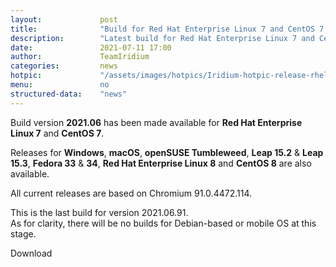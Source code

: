 ```yaml
---
layout: 			post
title:  			"Build for Red Hat Enterprise Linux 7 and CentOS 7 available"
description: 		"Latest build for Red Hat Enterprise Linux 7 and CentOS 7 has been made available as well as Windows, macOS, Fedora, openSUSE Tumbleweed, Leap 15.2 and 15.3."
date:	 			2021-07-11 17:00
author:				TeamIridium
categories:			news
hotpic:				"/assets/images/hotpics/Iridium-hotpic-release-rhel7_2021-06.png"
menu: 				no
structured-data:	"news"
---
```


Build version **2021.06** has been made available for **Red Hat Enterprise Linux 7** and **CentOS 7**.

Releases for **Windows**, **macOS**, **openSUSE Tumbleweed**, **Leap 15.2** & **Leap 15.3**, **Fedora 33** & **34**, 
**Red Hat Enterprise Linux 8** and **CentOS 8** are also available.

All current releases are based on Chromium 91.0.4472.114.   

This is the last build for version 2021.06.91.   
As for clarity, there will be no builds for Debian-based or mobile OS at this stage.

<a id="download-parser2" class="button download" title="download Iridium Browser">Download</a>